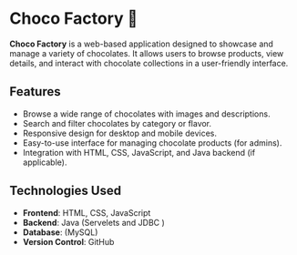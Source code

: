 # Choco Factory 🍫

**Choco Factory** is a web-based application designed to showcase and manage a variety of chocolates. It allows users to browse products, view details, and interact with chocolate collections in a user-friendly interface.

## Features

- Browse a wide range of chocolates with images and descriptions.
- Search and filter chocolates by category or flavor.
- Responsive design for desktop and mobile devices.
- Easy-to-use interface for managing chocolate products (for admins).
- Integration with HTML, CSS, JavaScript, and Java backend (if applicable).

## Technologies Used

- **Frontend**: HTML, CSS, JavaScript  
- **Backend**: Java (Servelets and JDBC )  
- **Database**: (MySQL)  
- **Version Control**: GitHub 

